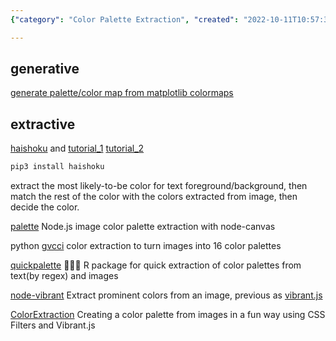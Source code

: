 ```yaml
---
{"category": "Color Palette Extraction", "created": "2022-10-11T10:57:34.735Z", "date": "2022-10-11 10:57:34", "description": "Color palette extraction is a process of obtaining colors from images. Generative methods, like matplotlib colormaps, and extractive methods, such as haishoku, can be used for this purpose. Python and Node.js offer various resources to decide colors based on foreground/background or image colors.", "modified": "2022-10-11T11:52:01.711Z", "tags": ["color", "palette", "extraction", "images", "generative", "matplotlib", "colormaps", "haishoku"], "title": "palette extraction from images 色彩搭配提取"}

---
```


## generative

[generate palette/color map from matplotlib colormaps](https://blog.csdn.net/Bit_Coders/article/details/121383126)

## extractive

[haishoku](https://github.com/LanceGin/haishoku) and [tutorial_1](https://zhuanlan.zhihu.com/p/452802876) [tutorial_2](https://zhuanlan.zhihu.com/p/421595862)

```bash
pip3 install haishoku

```

extract the most likely-to-be color for text foreground/background, then match the rest of the color with the colors extracted from image, then decide the color.

[palette](https://github.com/tj/palette) Node.js image color palette extraction with node-canvas

python [gvcci](https://github.com/FabriceCastel/gvcci) color extraction to turn images into 16 color palettes

[quickpalette](https://github.com/EmilHvitfeldt/quickpalette) 🏃‍♀️🎨 R package for quick extraction of color palettes from text(by regex) and images

[node-vibrant](https://github.com/Vibrant-Colors/node-vibrant) Extract prominent colors from an image, previous as [vibrant.js](https://github.com/jariz/vibrant.js)

[ColorExtraction](https://github.com/codrops/ColorExtraction) Creating a color palette from images in a fun way using CSS Filters and Vibrant.js
